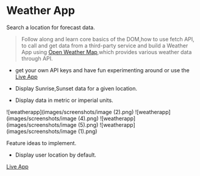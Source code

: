 # Weather App
Search a location for forecast data.

> Follow along and learn 
core basics of the DOM,how to use fetch API, to call and get data from a third-party service and build a Weather App using [Open Weather Map](https://openweathermap.org/),which provides various weather data through API.

- get your own API keys and have fun experimenting around or use the [Live App](https://weatherapp.prilily.repl.co 
)


- Display Sunrise,Sunset data for a given location.
- Display data in metric or imperial units.

![weatherapp](images/screenshots/image (2).png)
![weatherapp](images/screenshots/image (4).png)
![weatherapp](images/screenshots/image (5).png)
![weatherapp](images/screenshots/image (1).png)


Feature ideas to implement.
- Display user location by default.


[Live App](https://weatherapp.prilily.repl.co 
)

